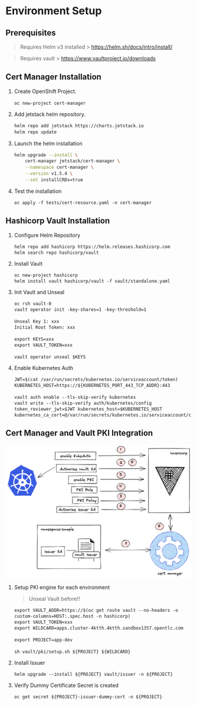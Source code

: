 # Environment Setup

## Prerequisites

>
> Requires Helm v3 installed > https://helm.sh/docs/intro/install/
>

>
> Requires vault > https://www.vaultproject.io/downloads
>

## Cert Manager Installation

1. Create OpenShift Project.

    `oc new-project cert-manager`

2. Add jetstack helm repository.

    ```bash
    helm repo add jetstack https://charts.jetstack.io
    helm repo update
    ```
3. Launch the helm installation

    ```bash
    helm upgrade --install \
        cert-manager jetstack/cert-manager \
        --namespace cert-manager \
        --version v1.5.4 \
        --set installCRDs=true
    ```
4. Test the installation

    ```
    oc apply -f tests/cert-resource.yaml -n cert-manager
    ```

## Hashicorp Vault Installation

1. Configure Helm Repository

    ```
    helm repo add hashicorp https://helm.releases.hashicorp.com
    helm search repo hashicorp/vault
    ```

2. Install Vault

    ```
    oc new-project hashicorp
    helm install vault hashicorp/vault -f vault/standalone.yaml
    ```

3. Init Vault and Unseal

    ```
    oc rsh vault-0
    vault operator init -key-shares=1 -key-threshold=1

    Unseal Key 1: xxx
    Initial Root Token: xxx

    export KEYS=xxx
    export VAULT_TOKEN=xxx

    vault operator unseal $KEYS
    ```

4. Enable Kubernetes Auth

    ```
    JWT=$(cat /var/run/secrets/kubernetes.io/serviceaccount/token)
    KUBERNETES_HOST=https://${KUBERNETES_PORT_443_TCP_ADDR}:443

    vault auth enable --tls-skip-verify kubernetes
    vault write --tls-skip-verify auth/kubernetes/config token_reviewer_jwt=$JWT kubernetes_host=$KUBERNETES_HOST kubernetes_ca_cert=@/var/run/secrets/kubernetes.io/serviceaccount/ca.crt
    ```

## Cert Manager and Vault PKI Integration

![Cert Manager Vault Integration!](images/architecture.png "Cert Manager Vault Integration")

1. Setup PKI engine for each environment

    >
    > Unseal Vault before!!
    >

    ```
    export VAULT_ADDR=https://$(oc get route vault --no-headers -o custom-columns=HOST:.spec.host -n hashicorp)
    export VAULT_TOKEN=xxx
    export WILDCARD=apps.cluster-4ktth.4ktth.sandbox1357.opentlc.com

    export PROJECT=app-dev
    
    sh vault/pki/setup.sh ${PROJECT} ${WILDCARD}
    ```
 
2. Install Issuer

    ```
    helm upgrade --install ${PROJECT} vault/issuer -n ${PROJECT}
    ```

3. Verify Dummy Certificate Secret is created

    ```
    oc get secret ${PROJECT}-issuer-dummy-cert -n ${PROJECT}
    ```
